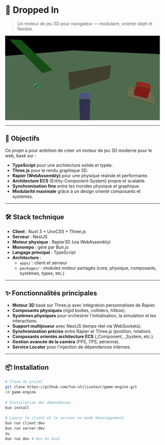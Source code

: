 # 🌟 Dropped In

> Un moteur de jeu 3D pour navigateur — modulaire, orienté objet et flexible.

![Bannière du projet](./images/sample-1.png)

---

## 🎯 Objectifs

Ce projet a pour ambition de créer un moteur de jeu 3D moderne pour le web, basé sur :

- **TypeScript** pour une architecture solide et typée.
- **Three.js** pour le rendu graphique 3D.
- **Rapier (WebAssembly)** pour une physique réaliste et performante.
- **Architecture ECS** (Entity-Component-System) propre et scalable.
- **Synchronisation fine** entre les mondes physique et graphique.
- **Modularité maximale** grâce à un design orienté composants et systèmes.

---

## 🛠️ Stack technique

- **Client** : Nuxt 3 + UnoCSS + Three.js
- **Serveur** : NestJS
- **Moteur physique** : Rapier3D (via WebAssembly)
- **Monorepo** : géré par Bun.js
- **Langage principal** : TypeScript
- **Architecture** :
  - `apps/` : client et serveur
  - `packages/` : modules moteur partagés (core, physique, composants, systèmes, types, etc.)

---

## ✨ Fonctionnalités principales

- **Moteur 3D** basé sur Three.js avec intégration personnalisée de Rapier.
- **Composants physiques** (rigid bodies, colliders, hitbox).
- **Systèmes physiques** pour orchestrer l'initialisation, la simulation et les interactions.
- **Support multijoueur** avec NestJS (temps réel via WebSockets).
- **Synchronisation précise** entre Rapier et Three.js (position, rotation).
- **Composants orientés architecture ECS** (_Component, _System, etc.).
- **Gestion avancée de la caméra** (FPS, TPS, aérienne).
- **Service Locator** pour l'injection de dépendances internes.

---

## 📦 Installation

```bash
# Clone du projet
git clone https://github.com/ton-utilisateur/game-engine.git
cd game-engine

# Installation des dépendances
bun install

# Lancer le client et le serveur en mode développement
bun run client:dev
bun run server:dev
ou
bun run dev # Run en dual
